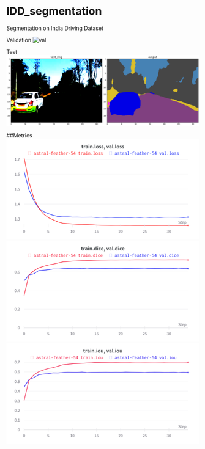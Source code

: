 # IDD_segmentation
Segmentation on India Driving Dataset

Validation
![val](https://user-images.githubusercontent.com/64360057/170691870-16cf335b-5279-4f52-a010-7e1ed7a28ef0.png)

Test
![test](https://github.com/nikhilreddybilla28/IDD_segmentation/blob/main/preds/test.png?raw=true)

##Metrics
![loss](https://github.com/nikhilreddybilla28/IDD_segmentation/blob/main/metrics/loss.png?raw=true)
![dice_score](https://github.com/nikhilreddybilla28/IDD_segmentation/blob/main/metrics/dice.png?raw=true)
![IOU](https://github.com/nikhilreddybilla28/IDD_segmentation/blob/main/metrics/iou.png?raw=true)
